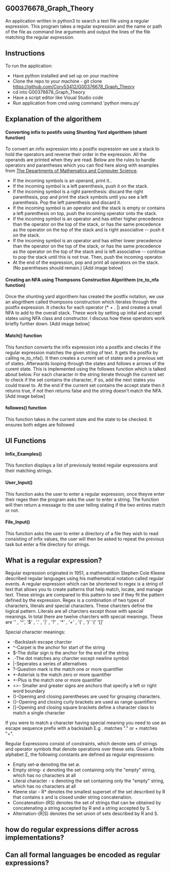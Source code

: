 ## G00376678_Graph_Theory
An application written in python3 to search a text file using a regular expression. This program takes a regular expression and the name or path of the file as command line arguments and output the lines of the file matching the regular expression.

## Instructions
To run the application:
* Have python installed and set up on your machine 
* Clone the repo to your machine - git clone https://github.com/Cory53412/G00376678_Graph_Theory
* cd into G00376678_Graph_Theory
* Have a script editor like Visual Studio code
* Run application from cmd using command 'python menu.py'

## Explanation of the algorithem
#### Converting infix to postifx using Shunting Yard algorithem (shunt function)
To convert an infix expression into a postfix expression we use a stack to hold the operators and reverse their order in the expression. All the operands are printed when they are read. Below are the rules to handle operators and parantheses which you can find here along with examples from 
[The Departments of Mathematics and Computer Science](http://mathcenter.oxford.emory.edu/site/cs171/shuntingYardAlgorithm/).
* If the incoming symbols is an operand, print it..
* If the incoming symbol is a left parenthesis, push it on the stack.
* If the incoming symbol is a right parenthesis: discard the right parenthesis, pop and print the stack symbols until you see a left parenthesis. Pop the left parenthesis and discard it.
* If the incoming symbol is an operator and the stack is empty or contains a left parenthesis on top, push the incoming operator onto the stack.
* If the incoming symbol is an operator and has either higher precedence than the operator on the top of the stack, or has the same precedence as the operator on the top of the stack and is right associative -- push it on the stack.
* If the incoming symbol is an operator and has either lower precedence than the operator on the top of the stack, or has the same precedence as the operator on the top of the stack and is left associative -- continue to pop the stack until this is not true. Then, push the incoming operator.
* At the end of the expression, pop and print all operators on the stack. (No parentheses should remain.)
[Add image below]


#### Creating an NFA using Thompsons Construction Algorithem (re_to_nfa function)
Once the shunting yard algorithem has created the postfix notation, we use an alogrithem called thompsons construction which iterates through the postfix expression. It checks for each operator (* + . |) and creates a small NFA to add to the overall stack. These work by setting up inital and accept states using NFA class and constructor. I discuss how these operators work briefly further down.
[Add image below]


#### Match() function
This function converts the infix expression into a postfix and checks if the regular expression matches the given string of text. It gets the postfix by calling re_to_nfa(). It then creates a current set of states and a previous set of states. Afterwards looping through the states and follows e arrows of the curent state.
This is implemented using the followes function which is talked about below. For each character in the string iterate through the current set to check if the set contains the character, if so, add the next states you could travel to. At the end if the current set contains the accept state then it returns true, if not then returns false and the string doesn’t match the NFA.
[Add image below]

#### followes() function
This function takes in the current state and the state to be checked. It ensures both edges are followed

## UI Functions
#### Infix_Examples()
This function displays a list of previosuly tested regular expressions and their matching strings.

#### User_Input()
This function asks the user to enter a regular expression, once theyve enter their regex then the program asks the user to enter a string. The function will then return a message to the user telling stating if the two entires match or not.

#### File_Input()
This function asks the user to enter a directory of a file they wish to read consisting of infix values, the user will then be asked to repeat the previous task but enter a file directory for strings.

## What is a regular expression?
Regular expression originated in 1951, a mathematition Stephen Cole Kleene described regular languages using his mathematical notation called regular events. A regular expression which can be shortened to regex is a string of text that allows you to create patterns that help match, locate, and manage text. These strings are compared to this pattern to see if they fit the pattern defined by the expression. Regex is a combination of two types of characters, literals and special characters. These charcters define the logical pattern. Literals are all charcters except those with special meanings. In total there are twelve charcters with special meanings. These are '\' , '^', '$' , '.' , '|' , '?' , '*' , '+' , '(' , ')' '{' '[]' 

Special character meanings:
* \-Backslash escape charcter
* ^-Carpet is the anchor for start of the string
* $-The dollar sign is the anchor for the end of the string
* .-The dot matches any charcter except newline symbol 
* |-Seperates a series of alternatives
* ?-Question mark is the match one or more quantifier
* *-Asterisk is the match zero or more quantifier
* +-Plus is the match one or more quantifier
* <>- Smaller and greater signs are anchors that specify a left or right word boundary
* ()-Opening and closing parentheses are used for grouping characters.
* {}-Opening and closing curly brackets are used as range quantifiers
* []-Opening and closing square brackets define a character class to match a single character

If you were to match a character having special meaning you need to use an escape sequence prefix with a backslash E.g \. matches "." or \+ matches "+".

Regular Expressions consist of constraints, which denote sets of strings and operator symbols that denote operations over these sets. Given a finite alphabet Σ, the following constants are defined as regular expressions:

* Empty set-∅ denoting the set ∅.
* Empty string- ε denoting the set containing only the "empty" string, which has no characters at all
* Literal character -  ε denoting the set containing only the "empty" string, which has no characters at all
* Kleene star - R* denotes the smallest superset of the set described by R that contains ε and is closed under string concatenation.
* Concatenation-(RS) denotes the set of strings that can be obtained by concatenating a string accepted by R and a string accepted by S.
* Alternation-(R|S) denotes the set union of sets described by R and S.


## how do regular expressions differ across implementations?

## Can all formal languages be encoded as regular expressions?
